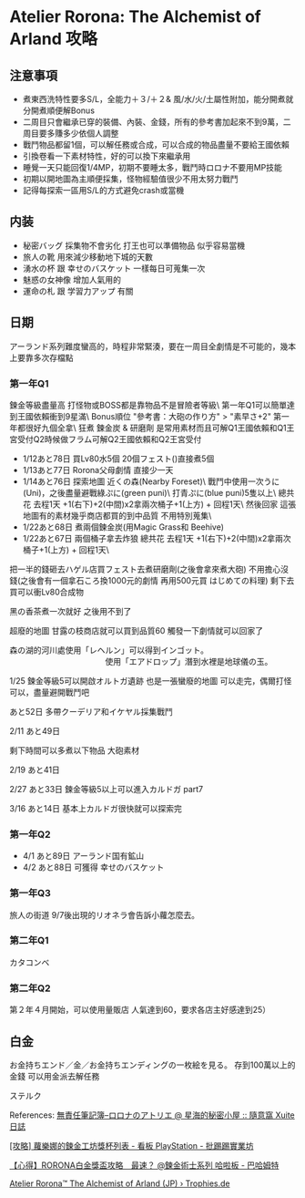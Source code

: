 # Atelier Rorona: The Alchemist of Arland 攻略

## 注意事項
  * 煮東西洗特性要多S/L，全能力＋３/＋２& 風/水/火/土屬性附加，能分開煮就分開煮順便解Bonus
  * 二周目只會繼承已穿的裝備、內裝、金錢，所有的參考書加起來不到9萬，二周目要多賺多少依個人調整
  * 戰鬥物品都留1個，可以解任務或合成，可以合成的物品盡量不要給王國依賴
  * 引換卷看一下素材特性，好的可以換下來繼承用
  * 睡覺一天只能回復1/4MP，初期不要睡太多，戰鬥時ロロナ不要用MP技能 
  * 初期以開地圖為主順便採集，怪物經驗值很少不用太努力戰鬥
  * 記得每探索一區用S/L的方式避免crash或當機

## 内装 
  * 秘密バッグ 採集物不會劣化 打王也可以準備物品 似乎容易當機
  * 旅人の靴 用來減少移動地下城的天數
  * 湧水の杯 跟 幸せのバスケット 一樣每日可蒐集一次
  * 魅惑の女神像 增加人氣用的
  * 運命の札 跟 学習力アップ 有關


## 日期
アーランド系列難度蠻高的，時程非常緊湊，要在一周目全劇情是不可能的，幾本上要靠多次存檔點


### 第一年Q1
鍊金等級盡量高 打怪物或BOSS都是靠物品不是冒險者等級\\
第一年Q1可以簡單達到王國依賴衝到9星滿\\
Bonus順位 "參考書：大砲の作り方" > "素早さ+2" 第一年都很好九個全拿\\
狂煮 鍊金炭 & 研磨劑 是常用素材而且可解Q1王國依賴和Q1王宮受付Q2時候做フラム可解Q2王國依賴和Q2王宮受付


  * 1/12あと78日 買Lv80水5個 20個フェスト()直接煮5個
  * 1/13あと77日 Rorona父母劇情 直接少一天
  * 1/14あと76日 探索地圖 近くの森(Nearby Foreset)\\
    戰鬥中使用一次うに(Uni)，之後盡量避戰綠ぷに(green puni)\\
    打青ぷに(blue puni)5隻以上\\
    總共花 去程1天 +1(右下)+2(中間)x2拿兩次桶子+1(上方) + 回程1天\\
    然後回家
    這張地圖有的素材幾乎商店都買的到中品質 不用特別蒐集\\
  * 1/22あと68日 煮兩個鍊金炭(用Magic Grass和 Beehive)
  * 1/22あと67日 兩個桶子拿去炸狼
    總共花 去程1天 +1(右下)+2(中間)x2拿兩次桶子+1(上方) + 回程1天\\

把一半的錢砸去ハゲル店買フェスト去煮研磨劑(之後會拿來煮大砲)
不用擔心沒錢(之後會有一個拿石ころ換1000元的劇情 再用500元買 はじめての料理)
剩下去買可以衝Lv80合成物

黑の香茶煮一次就好 之後用不到了


 超廢的地圖 
甘露の枝商店就可以買到品質60
觸發一下劇情就可以回家了

森の湖的河川處使用「レヘルン」可以得到インゴット。
　　　　　　　　　　　　使用「エアドロップ」潛到水裡是地球儀の玉。


1/25 鍊金等級5可以開啟オルトガ遺跡
也是一張蠻廢的地圖
可以走完，偶爾打怪可以，盡量避開戰鬥吧


あと52日
多帶クーデリア和イケヤル採集戰鬥


2/11 あと49日

剩下時間可以多煮以下物品 
大砲素材

2/19 あと41日


2/27 あと33日
鍊金等級5以上可以進入カルドガ
part7


3/16 あと14日
基本上カルドガ很快就可以探索完



### 第一年Q2
  * 4/1 あと89日 アーランド国有鉱山 
  * 4/2 あと88日 可獲得 幸せのバスケット

### 第一年Q3
旅人の街道 9/7後出現的リオネラ會告訴小蘿怎麼去。



### 第二年Q1
カタコンベ

### 第二年Q2
第２年４月開始，可以使用量販店 人氣達到60，要求各店主好感達到25）

## 白金

お金持ちエンド／金／お金持ちエンディングの一枚絵を見る。 
 存到100萬以上的金錢 可以用金派去解任務

ステルク






References: 
[無責任筆記簿–ロロナのアトリエ @ 星海的秘密小屋 :: 隨意窩 Xuite日誌](http://blog.xuite.net/ragunight/albelfunnyworld/40943299-%E7%84%A1%E8%B2%AC%E4%BB%BB%E7%AD%86%E8%A8%98%E7%B0%BF%E2%80%93%E3%83%AD%E3%83%AD%E3%83%8A%E3%81%AE%E3%82%A2%E3%83%88%E3%83%AA%E3%82%A8)

[[攻略] 蘿樂娜的鍊金工坊獎杯列表 - 看板 PlayStation - 批踢踢實業坊](https://www.ptt.cc/bbs/PlayStation/M.1273766527.A.426.html)

[【心得】RORONA白金獎盃攻略　最速？ @鍊金術士系列 哈啦板 - 巴哈姆特](https://forum.gamer.com.tw/C.php?bsn=838&snA=1795)

[Atelier Rorona™ The Alchemist of Arland (JP) › Trophies.de](https://www.trophies.de/trophaeen/atelier-rorona-the-alchemist-of-arland-jp-29403.html)